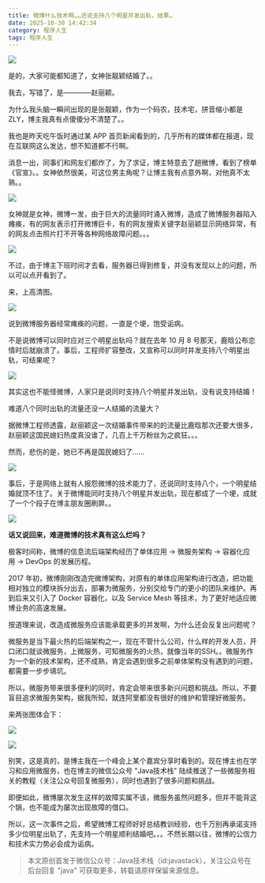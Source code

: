 ```yaml
---
title: 微博什么技术啊……还说支持八个明星并发出轨，结果…
date: 2025-10-30 14:42:34
category: 程序人生
tags: 程序人生
---
```


![](http://5b0988e595225.cdn.sohucs.com/images/20181016/5a2a9bfb0fe54969ab295a081a5b26f2.jpeg)

是的，大家可能都知道了，女神张靓颖结婚了。。

我去，写错了，是————赵丽颖。

为什么我头脑一瞬间出现的是张靓颖，作为一个码农，技术宅，拼音缩小都是 ZLY，博主我真有点傻傻分不清楚了。。

我也是昨天吃午饭时通过某 APP 首页新闻看到的，几乎所有的媒体都在报道，现在互联网这么发达，想不知道都不行啊。

消息一出，同事们和网友们都炸了，为了求证，博主特意去了趟微博，看到了榜单《官宣》。。女神依然很美，可这位男主角呢？让博主我有点意外啊，对他真不太熟。。

![](http://img.javastack.cn/18-10-16/32039799.jpg)

女神就是女神，微博一发，由于巨大的流量同时涌入微博，造成了微博服务器陷入瘫痪，有的网友表示打开微博巨卡，有的网友搜索关键字赵丽颖显示网络异常，有的网友点击照片打不开等各种网络故障问题。。。

![](https://ss2.baidu.com/6ONYsjip0QIZ8tyhnq/it/u=2657447051,2342266352&fm=173&app=25&f=JPEG?w=640&h=1169&s=790C34720B4361665CCD80CA0000E0B1)

不过，由于博主下班时间才去看，服务器已得到修复，并没有发现以上的问题，所以可以点开看到了。

来，上高清图。

![](http://img.javastack.cn/18-10-16/72359235.jpg)

说到微博服务器经常瘫痪的问题，一直是个埂，饱受诟病。

不是说微博可以同时应对三个明星出轨吗？就在去年 10 月 8 号那天，鹿晗公布恋情时后就崩溃了。事后，工程师扩容整改，又宣称可以同时并发支持八个明星出轨，可结果呢？

![](http://www.diankeji.com/uploads/file/news/2017-11-03/c416f1411ac15d540c719f1074f880a9.jpg)

其实这也不能怪微博，人家只是说同时支持八个明星并发出轨，没有说支持结婚！

难道八个同时出轨的流量还没一人结婚的流量大？

据微博工程师透露，赵丽颖这一次结婚事件带来的的流量比鹿晗那次还要大很多，赵丽颖这国民媳妇热度真没谁了，几百上千万粉丝为之疯狂。。。

然而，悲伤的是，她已不再是国民媳妇了……

![](http://img.javastack.cn/18-10-16/93783683.jpg)

事后，于是网络上就有人报怨微博的技术能力了，还说同时支持八个，一个明星结婚就顶不住了。关于微博能同时支持八个明星并发出轨，现在都成了一个埂，成就了一个个段子在博主朋友圈刷屏。。

![](http://img.javastack.cn/18-10-16/39449918.jpg)

**话又说回来，难道微博的技术真有这么烂吗？**

极客时间称，微博的信息流后端架构经历了单体应用 -> 微服务架构 -> 容器化应用 -> DevOps 的发展历程。

2017 年初，微博刚刚改造完微博架构，对原有的单体应用架构进行改造，把功能相对独立的模块拆分出去，部署为微服务，分别交给专门的更小的团队来维护。再到后来又引入了 Docker 容器化，以及 Service Mesh 等技术，为了更好地适应微博业务的高速发展。

按道理来说，改造成微服务应该能承载更多的并发啊，为什么还会反复出问题呢？

微服务是当下最火热的后端架构之一，现在不管什么公司，什么样的开发人员，开口闭口就谈微服务，上微服务，可知微服务的火热，就像当年的SSH。。微服务作为一个新的技术架构，还不成熟，肯定会遇到很多之前单体架构没有遇到的问题，都需要一步步填坑。

所以，微服务带来很多便利的同时，肯定会带来很多新兴问题和挑战。所以，不要盲目追求微服务架构，据我所知，就连阿里都没有很好的维护和管理好微服务。

来两张图体会下：

![](https://file.zsxq.com/184/4f/844fddc34d8048402bc6e8a84a70c19dcf99a72cc5a12bb40c2773ddd317af96.png)

![](https://file.zsxq.com/1a2/84/a2843724c13b67abe57aff411c71ccee4d42878f77139d7891f0c6456ed73aba.png)

别笑，这是真的，是博主我在一个峰会上某个嘉宾分享时看到的。现在博主也在学习和应用微服务，也在博主的微信公众号 "Java技术栈" 陆续推送了一些微服务相关的教程（关注公众号回复微服务），同时也遇到了很多问题和挑战。

即便如此，微博屡次发生这样的故障实属不该，微服务虽然问题多，但并不能背这个锅，也不能成为屡次出现故障的借口。

所以，这一次事件之后，希望微博工程师好好总结教训经验，也千万别再承诺支持多少位明星出轨了，先支持一个明星顺利结婚吧。。。不然长期以往，微博的公信力和技术实力势必会成为诟病。

> 本文原创首发于微信公众号：Java技术栈（id:javastack），关注公众号在后台回复 "java" 可获取更多，转载请原样保留来源信息。